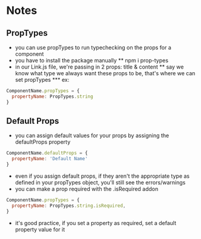 # Notes

## PropTypes

* you can use propTypes to run typechecking on the props for a component
* you have to install the package manually
** npm i prop-types
* in our Link.js file, we're passing in 2 props: title & content
** say we know what type we always want these props to be, that's where we can set propTypes
*** ex:

```js
ComponentName.propTypes = {
  propertyName: PropTypes.string
}
```

## Default Props

* you can assign default values for your props by assigning the defaultProps property

```js
ComponentName.defaultProps = {
  propertyName: 'Default Name'
}
```

* even if you assign default props, if they aren't the appropriate type as defined in your propTypes object, you'll still see the errors/warnings
* you can make a prop required with the .isRequired addon

```js
ComponentName.propTypes = {
  propertyName: PropTypes.string.isRequired,
}
```

* it's good practice, if you set a property as required, set a default property value for it
